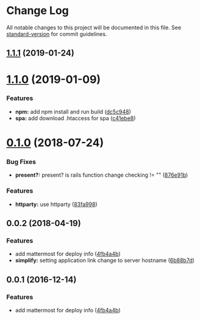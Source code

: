 # Change Log

All notable changes to this project will be documented in this file. See [standard-version](https://github.com/conventional-changelog/standard-version) for commit guidelines.

<a name="1.1.1"></a>
## [1.1.1](https://repo.dwp.io/itapps/capistrano_tasks/compare/v1.1.0...v1.1.1) (2019-01-24)



<a name="1.1.0"></a>
# [1.1.0](https://repo.dwp.io/itapps/capistrano_tasks/compare/v0.1.0...v1.1.0) (2019-01-09)


### Features

* **npm:** add npm install and run build ([dc5c948](https://repo.dwp.io/itapps/capistrano_tasks/commits/dc5c948))
* **spa:** add download .htaccess for spa ([c41ebe8](https://repo.dwp.io/itapps/capistrano_tasks/commits/c41ebe8))



<a name="0.1.0"></a>
# [0.1.0](https://repo.dwp.io/itapps/capistrano_tasks/compare/v0.0.2...v0.1.0) (2018-07-24)


### Bug Fixes

* **present?:** present? is rails function change checking != "" ([876e91b](https://repo.dwp.io/itapps/capistrano_tasks/commits/876e91b))


### Features

* **httparty:** use httparty ([83fa998](https://repo.dwp.io/itapps/capistrano_tasks/commits/83fa998))



<a name="0.0.2"></a>
## 0.0.2 (2018-04-19)


### Features

* add mattermost for deploy info ([4fb4a4b](https://repo.dwp.io/itapps/capistrano_tasks/commits/4fb4a4b))
* **simplify:** setting application link change to server hostname ([6b88b7d](https://repo.dwp.io/itapps/capistrano_tasks/commits/6b88b7d))



<a name="0.0.1"></a>
## 0.0.1 (2016-12-14)


### Features

* add mattermost for deploy info ([4fb4a4b](https://repo.dwp.io/itapps/capistrano_tasks/commits/4fb4a4b))
